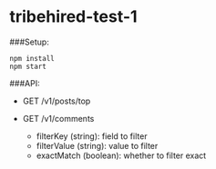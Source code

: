 # tribehired-test-1

###Setup:

```
npm install
npm start
```


###API:

* GET /v1/posts/top

* GET /v1/comments
    - filterKey (string): field to filter
    - filterValue (string): value to filter
    - exactMatch (boolean): whether to filter exact
